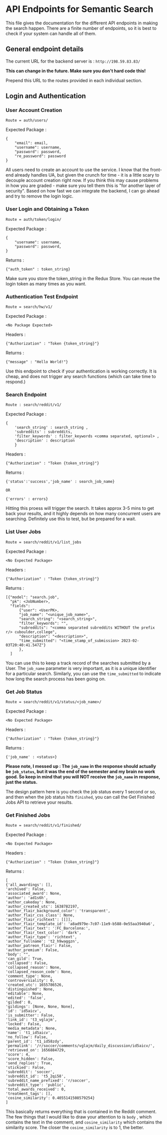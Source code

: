 # API Endpoints for Semantic Search 

This file gives the documentation for the different API endpoints in making the search happen. There are a finite number of endpoints, so it is best to check if your system can handle all of them. 

## General endpoint details 

The current URL for the backend server is : `http://198.59.83.83/` 

**This can change in the future. Make sure you don't hard code this!**

Prepend this URL to the routes provided in each individual section. 

## Login and Authentication 

### User Account Creation

`Route = auth/users/`

Expected Package : 

```
{
    "email": email,
    "username": username,
    "password": password,
    "re_password": password     
}
```

All users need to create an account to use the service. I know that the front-end already handles UA, but given the crunch for time - it is a little scary to decouple account creation right now. If you think this may cause problems in how you are graded - make sure you tell them this is "for another layer of security". Based on how fast we can integrate the backend, I can go ahead and try to remove the login logic. 

### User Login and Obtaining a Token

`Route = auth/token/login/`

Expected Package : 

```
{
    "username": username,
    "password": password,    
}
```

Returns : 

```
{"auth_token" : token_string}
```

Make sure you store the token_string in the Redux Store. You can reuse the login token as many times as you want. 

### Authentication Test Endpoint 

`Route = search/hw/v1/`

Expected Package : 

```
<No Package Expected>
```

Headers : 

```
{"Authorization" : "Token {token_string}"}
```
Returns : 

```
{"message" : "Hello World!"}
```

Use this endpoint to check if your authentication is working correctly. It is cheap, and does not trigger any search functions (which can take time to respond.)

### Search Endpoint 

`Route : search/reddit/v1/`

Expected Package : 

```
{
    'search_string' : search_string , 
    'subreddits' : subreddits, 
    'filter_keywords' : filter_keywords <comma separated, optional> , 
    'description' : description
    }
```

Headers : 

```
{"Authorization" : "Token {token_string}"}
```

Returns : 

```
{'status':'success','job_name' : search_job_name}

OR 

{'errors' : errors}
```

Hitting this proess will trigger the search. It takes approx 3-5 mins to get back your results, and it highly depends on how many concurrent users are searching. Definitely use this to test, but be prepared for a wait. 


### List User Jobs 

`Route = search/reddit/v1/list_jobs`

Expected Package : 

```
<No Expected Package>
```

Headers : 

```
{"Authorization" : "Token {token_string}"}
```

Returns : 

```
[{"model": "search.job", 
  "pk": <JobNumber>, 
  "fields": 
      {"user": <UserPK>, 
      "job_name": "<unique_job_name>", 
      "search_string": "<search_string>", 
      "filter_keywords": "", 
      "subreddits": "<comma separated subreddits WITHOUT the prefix r/> cuboulder,college", 
      "description": "<description>", 
      "time_submitted": "<time_stamp_of_submission> 2023-02-03T20:40:41.547Z"}
      }, 
  ]
```

You can use this to keep a track record of the searches submitted by a User. The `job_name` parameter is very important, as it is a unique identifier for a particular search. Similarly, you can use the `time_submitted` to indicate how long the search process has been going on. 


### Get Job Status 

`Route = search/reddit/v1/status/<job_name>/`

Expected Package : 

```
<No Expected Package>
```

Headers : 

```
{"Authorization" : "Token {token_string}"}
```

Returns : 

```
{'job_name' : <status>}
```

**Please note, I messed up : The `job_name` in the response should actually be `job_status`, but it was the end of the semester and my brain no work good. So keep in mind that you will NOT receive the `job_name` in response, just the status.**

The design pattern here is you check the job status every 1 second or so, and then when the job status hits `finished`, you can call the Get Finished Jobs API to retrieve your results. 

### Get Finished Jobs 

`Route = search/reddit/v1/finished/`


Expected Package : 

```
<No Expected Package>
```

Headers : 

```
{"Authorization" : "Token {token_string}"}
```

Returns : 

```
[
{'all_awardings': [], 
'archived': False, 
'associated_award': None, 
'author': 'ad1s6h', 
'author_cakeday': None, 
'author_created_utc': 1638782197, 
'author_flair_background_color': 'transparent', 
'author_flair_css_class': None, 
'author_flair_richtext': [[]], 
'author_flair_template_id': 'a8ad979e-7c07-11e9-b588-0e55aa3940a6', 
'author_flair_text': ':FC_Barcelona:', 
'author_flair_text_color': 'dark', 
'author_flair_type': 'richtext', 
'author_fullname': 't2_h9waggzn', 
'author_patreon_flair': False, 
'author_premium': False, 
'body': "", 
'can_gild': True, 
'collapsed': False, 
'collapsed_reason': None, 
'collapsed_reason_code': None, 
'comment_type': None, 
'controversiality': 0, 
'created_utc': 1655786526, 
'distinguished': None, 
'editable': None, 
'edited': 'false', 
'gilded': 0, 
'gildings': [None, None, None], 
'id': 'id5aicv', 
'is_submitter': False, 
'link_id': 't3_vglajm', 
'locked': False, 
'media_metadata': None, 
'name': 't1_id5aicv', 
'no_follow': False, 
'parent_id': 't1_id58zdy', 
'permalink': '/r/soccer/comments/vglajm/daily_discussion/id5aicv/', 
'retrieved_on': 1656884729, 
'score': 4, 
'score_hidden': False, 
'send_replies': True, 
'stickied': False, 
'subreddit': 'soccer', 
'subreddit_id': 't5_2qi58', 
'subreddit_name_prefixed': 'r/soccer', 
'subreddit_type': 'public', 
'total_awards_received': 0, 
'treatment_tags': [], 
'cosine_similarity': 0.4055141508579254}
]
```

This basically returns everything that is contained in the Reddit comment. The few things that I would like to draw your attention to is `body` , which contains the text in the comment, and `cosine_similarity` which contains the similarity score. The closer the `cosine_similarity` is to 1, the better. 












